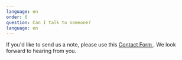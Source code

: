 ```yaml
---
language: en
order: 6
question: Can I talk to someone?
language: en
---
```

If you'd like to send us a note, please use this <a href="javascript:void( window.open( 'https://form.jotform.com/201337626005143', 'blank', 'scrollbars=yes, toolbar=no, width=700, height=500' ) ) "> Contact Form </a>.  We look forward to hearing from you.